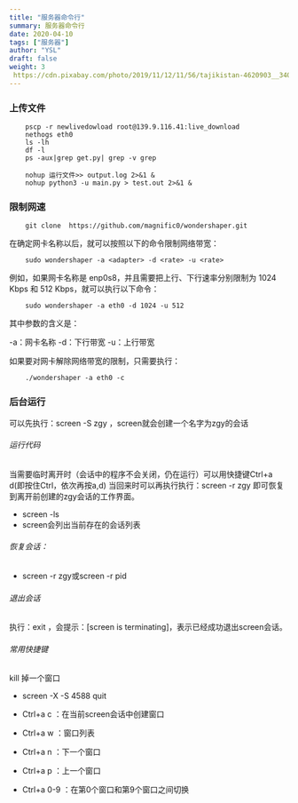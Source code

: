 ```yaml
---
title: "服务器命令行"
summary: 服务器命令行
date: 2020-04-10
tags: ["服务器"]
author: "YSL"
draft: false
weight: 3
 https://cdn.pixabay.com/photo/2019/11/12/11/56/tajikistan-4620903__340.jpg
---
```


### 上传文件

```shell
    pscp -r newlivedowload root@139.9.116.41:live_download
    nethogs eth0
    ls -lh
    df -l
    ps -aux|grep get.py| grep -v grep

    nohup 运行文件>> output.log 2>&1 &
    nohup python3 -u main.py > test.out 2>&1 &
```

### 限制网速

```
    git clone  https://github.com/magnific0/wondershaper.git
```

在确定网卡名称以后，就可以按照以下的命令限制网络带宽：

```
    sudo wondershaper -a <adapter> -d <rate> -u <rate>
```

例如，如果网卡名称是 enp0s8，并且需要把上行、下行速率分别限制为 1024 Kbps 和 512 Kbps，就可以执行以下命令：

```
    sudo wondershaper -a eth0 -d 1024 -u 512
```

其中参数的含义是：

-a：网卡名称
-d：下行带宽
-u：上行带宽

如果要对网卡解除网络带宽的限制，只需要执行：

```
    ./wondershaper -a eth0 -c
```

### 后台运行

可以先执行：screen -S zgy ，screen就会创建一个名字为zgy的会话

###### 运行代码

当需要临时离开时（会话中的程序不会关闭，仍在运行）可以用快捷键Ctrl+a d(即按住Ctrl，依次再按a,d)
当回来时可以再执行执行：screen -r zgy 即可恢复到离开前创建的zgy会话的工作界面。

* screen -ls 
* screen会列出当前存在的会话列表

###### 恢复会话：

* screen -r zgy或screen -r pid

###### 退出会话

执行：exit ，会提示：[screen is terminating]，表示已经成功退出screen会话。

###### 常用快捷键

kill 掉一个窗口

* screen -X -S 4588 quit
* Ctrl+a c ：在当前screen会话中创建窗口
* Ctrl+a w ：窗口列表

* Ctrl+a n ：下一个窗口

* Ctrl+a p ：上一个窗口

* Ctrl+a 0-9 ：在第0个窗口和第9个窗口之间切换